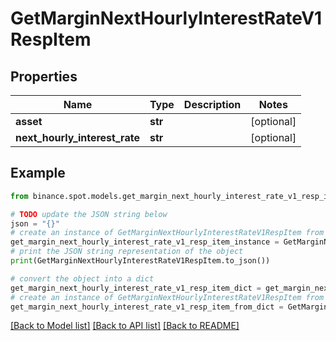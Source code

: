 # GetMarginNextHourlyInterestRateV1RespItem


## Properties

Name | Type | Description | Notes
------------ | ------------- | ------------- | -------------
**asset** | **str** |  | [optional] 
**next_hourly_interest_rate** | **str** |  | [optional] 

## Example

```python
from binance.spot.models.get_margin_next_hourly_interest_rate_v1_resp_item import GetMarginNextHourlyInterestRateV1RespItem

# TODO update the JSON string below
json = "{}"
# create an instance of GetMarginNextHourlyInterestRateV1RespItem from a JSON string
get_margin_next_hourly_interest_rate_v1_resp_item_instance = GetMarginNextHourlyInterestRateV1RespItem.from_json(json)
# print the JSON string representation of the object
print(GetMarginNextHourlyInterestRateV1RespItem.to_json())

# convert the object into a dict
get_margin_next_hourly_interest_rate_v1_resp_item_dict = get_margin_next_hourly_interest_rate_v1_resp_item_instance.to_dict()
# create an instance of GetMarginNextHourlyInterestRateV1RespItem from a dict
get_margin_next_hourly_interest_rate_v1_resp_item_from_dict = GetMarginNextHourlyInterestRateV1RespItem.from_dict(get_margin_next_hourly_interest_rate_v1_resp_item_dict)
```
[[Back to Model list]](../README.md#documentation-for-models) [[Back to API list]](../README.md#documentation-for-api-endpoints) [[Back to README]](../README.md)


